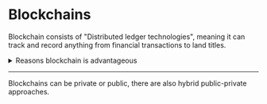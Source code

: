# Blockchains

Blockchain consists of "Distributed ledger technologies", meaning it can track and record anything from financial transactions to land titles.

<Details>
  <summary>Reasons blockchain is advantageous</summary>
  
  > It stores data in blocks, if they are all linked it is called a blockchain. Since it uses the ledger method, all changes made are recorded.\

  However it is decentralized and distributed. This allows it to be secure 
  + Creates trust in data
  > "proof of work" means the solution is shared to other computers on the network to be verified.
 
  Since all computers on the blockchain are able to verify it's **originality**, we can trust the chain.\  
  + No need for intermediaries
  + trusted peer-to-peer interaction
</Details>

---

Blockchains can be private or public, there are also hybrid public-private approaches.


